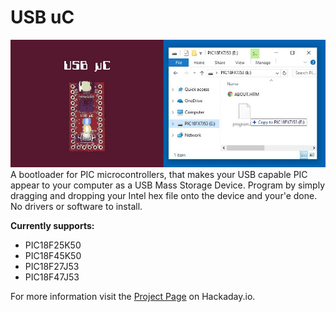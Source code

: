 # USB uC
![Alt text](Images/USB_uC_27J53_2.jpg?raw=true "USB_uC_27J53")    
A bootloader for PIC microcontrollers, that makes your USB capable PIC appear to your computer as a USB Mass Storage Device. 
Program by simply dragging and dropping your Intel hex file onto the device and your'e done. No drivers or software to install.  
  
**Currently supports:**
- PIC18F25K50 
- PIC18F45K50  
- PIC18F27J53 
- PIC18F47J53  
  
For more information visit the [Project Page](https://hackaday.io/project/63204-usb-c) on Hackaday.io.
